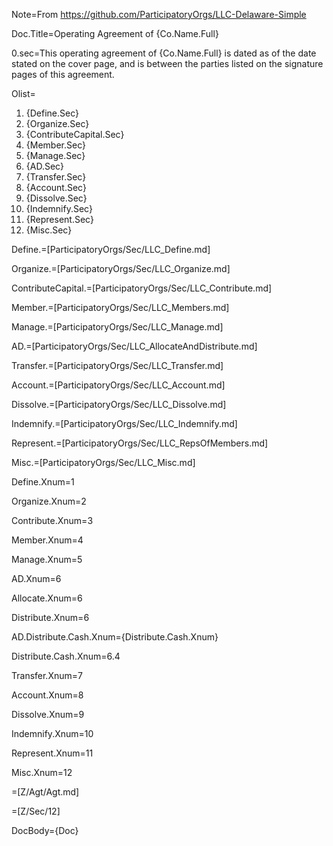 Note=From <a href="https://github.com/ParticipatoryOrgs/LLC-Delaware-Simple">https://github.com/ParticipatoryOrgs/LLC-Delaware-Simple</a>

Doc.Title=Operating Agreement of {Co.Name.Full}


0.sec=This operating agreement of {Co.Name.Full} is dated as of the date stated on the cover page, and is between the parties listed on the signature pages of this agreement.

Olist=<ol><li>{Define.Sec}<li>{Organize.Sec}<li>{ContributeCapital.Sec}<li>{Member.Sec}<li>{Manage.Sec}<li>{AD.Sec}<li>{Transfer.Sec}<li>{Account.Sec}<li>{Dissolve.Sec}<li>{Indemnify.Sec}<li>{Represent.Sec}<li>{Misc.Sec}</ol>

Define.=[ParticipatoryOrgs/Sec/LLC_Define.md]

Organize.=[ParticipatoryOrgs/Sec/LLC_Organize.md]

ContributeCapital.=[ParticipatoryOrgs/Sec/LLC_Contribute.md]

Member.=[ParticipatoryOrgs/Sec/LLC_Members.md]

Manage.=[ParticipatoryOrgs/Sec/LLC_Manage.md]

AD.=[ParticipatoryOrgs/Sec/LLC_AllocateAndDistribute.md]

Transfer.=[ParticipatoryOrgs/Sec/LLC_Transfer.md]

Account.=[ParticipatoryOrgs/Sec/LLC_Account.md]

Dissolve.=[ParticipatoryOrgs/Sec/LLC_Dissolve.md]

Indemnify.=[ParticipatoryOrgs/Sec/LLC_Indemnify.md]

Represent.=[ParticipatoryOrgs/Sec/LLC_RepsOfMembers.md]

Misc.=[ParticipatoryOrgs/Sec/LLC_Misc.md]


Define.Xnum=1

Organize.Xnum=2

Contribute.Xnum=3

Member.Xnum=4

Manage.Xnum=5

AD.Xnum=6

Allocate.Xnum=6

Distribute.Xnum=6

AD.Distribute.Cash.Xnum={Distribute.Cash.Xnum}

Distribute.Cash.Xnum=6.4

Transfer.Xnum=7

Account.Xnum=8

Dissolve.Xnum=9

Indemnify.Xnum=10

Represent.Xnum=11

Misc.Xnum=12

=[Z/Agt/Agt.md]

=[Z/Sec/12]

DocBody=<!DOCTYPE html><html><head><title>{PageName}</title><style>ol (Curly-)list-style-type: decimal;(-Curly) ol ol (Curly-)list-style-type: decimal;(-Curly) ol ol ol (Curly-)list-style-type: lower-alpha;(-Curly) ol ol ol ol (Curly-)list-style-type: lower-roman;(-Curly) ol ol ol ol ol (Curly-)list-style-type: decimal;(-Curly) ol ol ol ol ol ol (Curly-)list-style-type: upper-roman;(-Curly) ol ol ol ol ol ol ol (Curly-)list-style-type: lower-alpha;(-Curly)</style></head><body>{Doc}